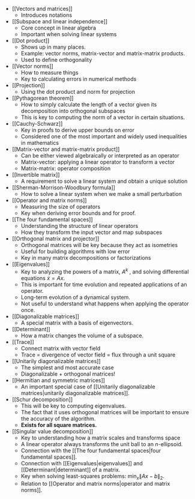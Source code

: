- [[Vectors and matrices]]
	- Introduces notations
- [[Subspace and linear independence]]
	- Core concept in linear algebra
	- Important when solving linear systems
- [[Dot product]]
	- Shows up in many places.
	- Example: vector norms, matrix-vector and matrix-matrix products.
	- Used to define orthogonality
- [[Vector norms]]
	- How to measure things
	- Key to calculating errors in numerical methods
- [[Projection]]
	- Using the dot product and norm for projection
- [[Pythagorean theorem]]
	- How to simply calculate the length of a vector given its decomposition into orthogonal subspaces
	- This is key to computing the norm of a vector in certain situations.
- [[Cauchy-Schwarz]]
	- Key in proofs to derive upper bounds on error
	- Considered one of the most important and widely used inequalities in mathematics
- [[Matrix-vector and matrix-matrix product]]
	- Can be either viewed algebraically or interpreted as an operator
	- Matrix-vector: applying a linear operator to transform a vector
	- Matrix-matrix: operator composition
- [[Invertible matrix]]
	- A requirement to solve a linear system and obtain a unique solution
- [[Sherman-Morrison-Woodbury formula]]
	- How to solve a linear system when we make a small perturbation
- [[Operator and matrix norms]]
	- Measuring the size of operators
	- Key when deriving error bounds and for proof.
- [[The four fundamental spaces]]
	- Understanding the structure of linear operators
	- How they transform the input vector and map subspaces
- [[Orthogonal matrix and projector]]
	- Orthogonal matrices will be key because they act as isometries
	- Useful for building algorithms with low error
	- Key in many matrix decompositions or factorizations
- [[Eigenvalues]]
	- Key to analyzing the powers of a matrix, $A^k$ , and solving differential equations $\dot{x} = Ax$.
	- This is important for time evolution and repeated applications of an operator.
	- Long-term evolution of a dynamical system.
	- Not useful to understand what happens when applying the operator once.
- [[Diagonalizable matrices]]
	- A special matrix with a basis of eigenvectors.
- [[Determinant]]
	- How a matrix changes the volume of a subspace.
- [[Trace]]
	- Connect matrix with vector field
	- Trace = divergence of vector field = flux through a unit square
- [[Unitarily diagonalizable matrices]]
	- The simplest and most accurate case
	- Diagonalizable + orthogonal matrices!
- [[Hermitian and symmetric matrices]]
	- An important special case of [[Unitarily diagonalizable matrices|unitarily diagonalizable matrices]].
- [[Schur decomposition]]
	- This will be key to computing eigenvalues.
	- The fact that it uses orthogonal matrices will be important to ensure the accuracy of the algorithm.
	- **Exists for all square matrices.**
- [[Singular value decomposition]]
	- Key to understanding how a matrix scales and transforms space
	- A linear operator always transforms the unit ball to an $n$-ellipsoid.
	- Connection with the [[The four fundamental spaces|four fundamental spaces]].
	- Connection with [[Eigenvalues|eigenvalues]] and [[Determinant|determinant]] of a matrix.
	- Key when solving least-squares problems: $\min_x \|Ax-b\|_2$.
	- Relation to [[Operator and matrix norms|operator and matrix norms]].
